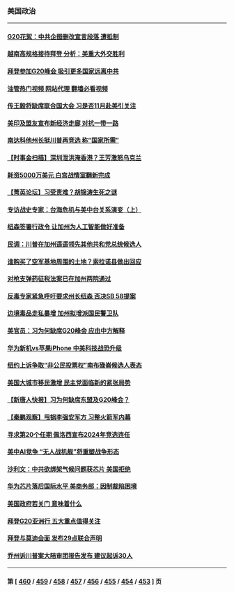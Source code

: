 ### 美国政治
---
#### [G20花絮：中共企图删改宣言段落 遭抵制](../../pages/ncid1078159/n14070960.md?09110045) 
#### [越南高规格接待拜登 分析：美重大外交胜利](../../pages/ncid1078159/n14070872.md?09110045) 
#### [拜登参加G20峰会 吸引更多国家远离中共](../../pages/ncid1078159/n14070608.md?09110045) 
#### [油管热门视频 网站代理 翻墙必看视频](http://138.2.39.72:81/youtube.html?epic-marker?09110045)
#### [传王毅将缺席联合国大会 习是否11月赴美引关注](../../pages/ncid1078159/n14070607.md?09110045) 
#### [美印及盟友宣布新经济走廊 对抗一带一路](../../pages/ncid1078159/n14070589.md?09110045) 
#### [南达科他州长挺川普再竞选 称“国家所需”](../../pages/ncid1078159/n14070532.md?09110045) 
#### [【时事金扫描】深圳泄洪淹香港？王芳激怒乌克兰](../../pages/ncid1078159/n14070508.md?09110045) 
#### [耗资5000万美元 白宫战情室翻新完成](../../pages/ncid1078159/n14070538.md?09110045) 
#### [【菁英论坛】习受责难？胡锦涛生死之谜](../../pages/ncid1078159/n14070502.md?09110045) 
#### [专访战史专家：台海危机与美中台关系演变（上）](../../pages/ncid1078159/n14070382.md?09110045) 
#### [纽森签署行政令 让加州为人工智能做好准备](../../pages/ncid1078159/n14070381.md?09110045) 
#### [民调：川普在加州遥遥领先其他共和党总统候选人](../../pages/ncid1078159/n14070337.md?09110045) 
#### [谁购买了空军基地周围的土地？索拉诺县做出回应](../../pages/ncid1078159/n14070289.md?09110045) 
#### [对枪支弹药征税法案已在加州两院通过](../../pages/ncid1078159/n14070280.md?09110045) 
#### [反毒专家紧急呼吁要求州长纽森 否决SB 58提案](../../pages/ncid1078159/n14070278.md?09110045) 
#### [边境毒品走私暴增  加州拟增派国民警卫队](../../pages/ncid1078159/n14070276.md?09110045) 
#### [美官员：习为何缺席G20峰会 应由中方解释](../../pages/ncid1078159/n14070154.md?09110045) 
#### [华为新机vs苹果iPhone 中美科技战恐升级](../../pages/ncid1078159/n14070052.md?09110045) 
#### [纽约上诉争取“非公民投票权”南布碌崙候选人表态](../../pages/ncid1078159/n14070058.md?09110045) 
#### [美国大城市移民激增 民主党面临新的紧张局势](../../pages/ncid1078159/n14070005.md?09110045) 
#### [【新唐人快报】习为何缺席东盟及G20峰会？](../../pages/ncid1078159/n14069926.md?09110045) 
#### [【秦鹏观察】甩锅李强安军方 习整火箭军内幕](../../pages/ncid1078159/n14069982.md?09110045) 
#### [寻求第20个任期 佩洛西宣布2024年竞选连任](../../pages/ncid1078159/n14069949.md?09110045) 
#### [美中AI竞争 “无人战机舰”将重塑战争形态](../../pages/ncid1078159/n14069887.md?09110045) 
#### [沙利文：中共欲绑架气候问题获芯片 美国拒绝](../../pages/ncid1078159/n14069966.md?09110045) 
#### [华为芯片落后国际水平 美商务部：因制裁陷困境](../../pages/ncid1078159/n14069911.md?09110045) 
#### [美国政府若关门 意味着什么](../../pages/ncid1078159/n14069852.md?09110045) 
#### [拜登G20亚洲行 五大重点值得关注](../../pages/ncid1078159/n14069854.md?09110045) 
#### [拜登与莫迪会面 发布29点联合声明](../../pages/ncid1078159/n14069873.md?09110045) 
#### [乔州诉川普案大陪审团报告发布 建议起诉30人](../../pages/ncid1078159/n14069832.md?09110045) 

---
#### 第 [ [460](./460.md?09110045) / [459](./459.md?09110045) / [458](./458.md?09110045) / [457](./457.md?09110045) / [456](./456.md?09110045) / [455](./455.md?09110045) / [454](./454.md?09110045) / [453](./453.md?09110045) ] 页
